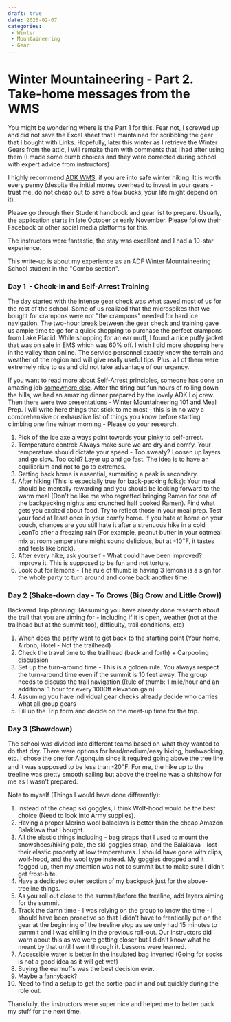 ```yaml
---
draft: true
date: 2025-02-07 
categories:
 - Winter
 - Mountaineering
 - Gear
---
```


# Winter Mountaineering - Part 2. Take-home messages from the WMS

You might be wondering where is the Part 1 for this. Fear not, I screwed up and did not save the Excel sheet that I maintained for scribbling the gear that I bought with Links. Hopefully, later this winter as I retrieve the Winter Gears from the attic, I will remake them with comments that I had after using them (I made some dumb choices and they were corrected during school with expert advice from instructors)

I highly recommend [ADK WMS](https://www.winterschool.org/), if you are into safe winter hiking. It is worth every penny (despite the initial money overhead to invest in your gears - trust me, do not cheap out to save a few bucks, your life might depend on it). 

Please go through their Student handbook and gear list to prepare. Usually, the application starts in late October or early November. Please follow their Facebook or other social media platforms for this.

The instructors were fantastic, the stay was excellent and I had a 10-star experience.

This write-up is about my experience as an ADF Winter Mountaineering School student in the "Combo section".

### Day 1  - Check-in and Self-Arrest Training

The day started with the intense gear check was what saved most of us for the rest of the school. Some of us realized that the microspikes that we bought for crampons were not "the crampons" needed for hard ice navigation. The two-hour break between the gear check and training gave us ample time to go for a quick shopping to purchase the perfect crampons from Lake Placid. While shopping for an ear muff, I found a nice puffy jacket that was on sale in EMS which was 60% off. I wish I did more shopping here in the valley than online. The service personnel exactly know the terrain and weather of the region and will give really useful tips. Plus, all of them were extremely nice to us and did not take advantage of our urgency.

If you want to read more about Self-Arrest principles, someone has done an amazing job [somewhere else](https://americanalpineclub.org/news/2023/6/28/snow-climbing). After the tiring but fun hours of rolling down the hills, we had an amazing dinner prepared by the lovely ADK Loj crew. Then there were two presentations - Winter Mountaineering 101 and Meal Prep. I will write here things that stick to me most - this is in no way a comprehensive or exhaustive list of things you know before starting climbing one fine winter morning - Please do your research.

1. Pick of the ice axe always point towards your pinky to self-arrest.
2. Temperature control: Always make sure we are dry and comfy. Your temperature should dictate your speed - Too sweaty? Loosen up layers and go slow. Too cold? Layer up and go fast. The idea is to have an equilibrium and not to go to extremes.
3. Getting back home is essential, summiting a peak is secondary.
4. After hiking (This is especially true for back-packing folks): Your meal should be mentally rewarding and you should be looking forward to the warm meal (Don't be like me who regretted bringing Ramen for one of the backpacking nights and crunched half cooked Ramen). Find what gets you excited about food. Try to reflect those in your meal prep. Test your food at least once in your comfy home. If you hate at home on your couch, chances are you still hate it after a strenuous hike in a cold LeanTo after a freezing rain (For example, peanut butter in your oatmeal mix at room temperature might sound delicious, but at -$\text{10}^\circ\text{F}$, it tastes and feels like brick).
5. After every hike, ask yourself - What could have been improved? Improve it. This is supposed to be fun and not torture.
6. Look out for lemons - The rule of thumb is having 3 lemons is a sign for the whole party to turn around and come back another time.

### Day 2 (Shake-down day - To Crows (Big Crow and Little Crow))

Backward Trip planning: (Assuming you have already done research about the trail that you are aiming for - Including if it is open, weather (not at the trailhead but at the summit too), difficulty, trail conditions, etc)

1. When does the party want to get back to the starting point (Your home, Airbnb, Hotel - Not the trailhead)
2. Check the travel time to the trailhead (back and forth) + Carpooling discussion
3. Set up the turn-around time - This is a golden rule. You always respect the turn-around time even if the summit is 10 feet away. The group needs to discuss the trail navigation (Rule of thumb: 1 mile/hour and an additional 1 hour for every 1000ft elevation gain)
4. Assuming you have individual gear checks already decide who carries what all group gears
5. Fill up the Trip form and decide on the meet-up time for the trip.

### Day 3 (Showdown)

The school was divided into different teams based on what they wanted to do that day. There were options for hard/medium/easy hiking, bushwacking, etc. I chose the one for Algonquin since it required going above the tree line and it was supposed to be less than -$\text{20}^\circ\text{F}$. For me, the hike up to the treeline was pretty smooth sailing but above the treeline was a shitshow for me as I wasn't prepared.

Note to myself (Things I would have done differently):
1. Instead of the cheap ski goggles, I think Wolf-hood would be the best choice (Need to look into Army supplies).
2. Having a proper Merino wool balaclava is better than the cheap Amazon Balaklava that I bought.
3. All the elastic things including - bag straps that I used to mount the snowshoes/hiking pole, the ski-goggles strap, and the Balaklava - lost their elastic property at low temperatures. I should have gone with clips, wolf-hood, and the wool type instead. My goggles dropped and it fogged up, then my attention was not to summit but to make sure I didn't get frost-bite.
4. Have a dedicated outer section of my backpack just for the above-treeline things.
5. As you roll out close to the summit/before the treeline, add layers aiming for the summit.
6. Track the damn time - I was relying on the group to know the time - I should have been proactive so that I didn't have to frantically put on the gear at the beginning of the treeline stop as we only had 15 minutes to summit and I was chilling in the previous roll-out. Our instructors did warn about this as we were getting closer but I didn't know what he meant by that until I went through it. Lessons were learned.
7. Accessible water is better in the insulated bag inverted (Going for socks is not a good idea as it will get wet)
8. Buying the earmuffs was the best decision ever.
9. Maybe a fannyback?
10. Need to find a setup to get the sortie-pad in and out quickly during the role out.

Thankfully, the instructors were super nice and helped me to better pack my stuff for the next time.



